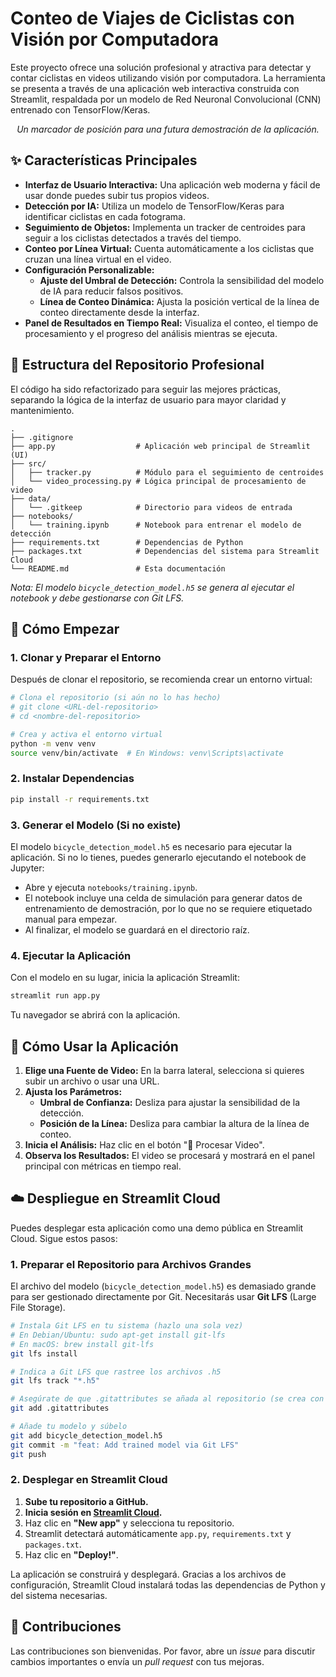 # Conteo de Viajes de Ciclistas con Visión por Computadora

Este proyecto ofrece una solución profesional y atractiva para detectar y contar ciclistas en videos utilizando visión por computadora. La herramienta se presenta a través de una aplicación web interactiva construida con Streamlit, respaldada por un modelo de Red Neuronal Convolucional (CNN) entrenado con TensorFlow/Keras.

<!-- ![Demostración de la Aplicación](URL_A_LA_IMAGEN_DE_DEMO.png) -->
*<p align="center">Un marcador de posición para una futura demostración de la aplicación.</p>*

## ✨ Características Principales

- **Interfaz de Usuario Interactiva:** Una aplicación web moderna y fácil de usar donde puedes subir tus propios videos.
- **Detección por IA:** Utiliza un modelo de TensorFlow/Keras para identificar ciclistas en cada fotograma.
- **Seguimiento de Objetos:** Implementa un tracker de centroides para seguir a los ciclistas detectados a través del tiempo.
- **Conteo por Línea Virtual:** Cuenta automáticamente a los ciclistas que cruzan una línea virtual en el video.
- **Configuración Personalizable:**
  - **Ajuste del Umbral de Detección:** Controla la sensibilidad del modelo de IA para reducir falsos positivos.
  - **Línea de Conteo Dinámica:** Ajusta la posición vertical de la línea de conteo directamente desde la interfaz.
- **Panel de Resultados en Tiempo Real:** Visualiza el conteo, el tiempo de procesamiento y el progreso del análisis mientras se ejecuta.

## 📂 Estructura del Repositorio Profesional

El código ha sido refactorizado para seguir las mejores prácticas, separando la lógica de la interfaz de usuario para mayor claridad y mantenimiento.

```
.
├── .gitignore
├── app.py                  # Aplicación web principal de Streamlit (UI)
├── src/
│   ├── tracker.py          # Módulo para el seguimiento de centroides
│   └── video_processing.py # Lógica principal de procesamiento de video
├── data/
│   └── .gitkeep            # Directorio para videos de entrada
├── notebooks/
│   └── training.ipynb      # Notebook para entrenar el modelo de detección
├── requirements.txt        # Dependencias de Python
├── packages.txt            # Dependencias del sistema para Streamlit Cloud
└── README.md               # Esta documentación
```
*Nota: El modelo `bicycle_detection_model.h5` se genera al ejecutar el notebook y debe gestionarse con Git LFS.*

## 🚀 Cómo Empezar

### 1. Clonar y Preparar el Entorno

Después de clonar el repositorio, se recomienda crear un entorno virtual:
```bash
# Clona el repositorio (si aún no lo has hecho)
# git clone <URL-del-repositorio>
# cd <nombre-del-repositorio>

# Crea y activa el entorno virtual
python -m venv venv
source venv/bin/activate  # En Windows: venv\Scripts\activate
```

### 2. Instalar Dependencias

```bash
pip install -r requirements.txt
```

### 3. Generar el Modelo (Si no existe)

El modelo `bicycle_detection_model.h5` es necesario para ejecutar la aplicación. Si no lo tienes, puedes generarlo ejecutando el notebook de Jupyter:
- Abre y ejecuta `notebooks/training.ipynb`.
- El notebook incluye una celda de simulación para generar datos de entrenamiento de demostración, por lo que no se requiere etiquetado manual para empezar.
- Al finalizar, el modelo se guardará en el directorio raíz.

### 4. Ejecutar la Aplicación

Con el modelo en su lugar, inicia la aplicación Streamlit:

```bash
streamlit run app.py
```

Tu navegador se abrirá con la aplicación.

## 🤖 Cómo Usar la Aplicación

1.  **Elige una Fuente de Video:** En la barra lateral, selecciona si quieres subir un archivo o usar una URL.
2.  **Ajusta los Parámetros:**
    - **Umbral de Confianza:** Desliza para ajustar la sensibilidad de la detección.
    - **Posición de la Línea:** Desliza para cambiar la altura de la línea de conteo.
3.  **Inicia el Análisis:** Haz clic en el botón "🚀 Procesar Video".
4.  **Observa los Resultados:** El video se procesará y mostrará en el panel principal con métricas en tiempo real.

## ☁️ Despliegue en Streamlit Cloud

Puedes desplegar esta aplicación como una demo pública en Streamlit Cloud. Sigue estos pasos:

### 1. Preparar el Repositorio para Archivos Grandes

El archivo del modelo (`bicycle_detection_model.h5`) es demasiado grande para ser gestionado directamente por Git. Necesitarás usar **Git LFS** (Large File Storage).

```bash
# Instala Git LFS en tu sistema (hazlo una sola vez)
# En Debian/Ubuntu: sudo apt-get install git-lfs
# En macOS: brew install git-lfs
git lfs install

# Indica a Git LFS que rastree los archivos .h5
git lfs track "*.h5"

# Asegúrate de que .gitattributes se añada al repositorio (se crea con el comando anterior)
git add .gitattributes

# Añade tu modelo y súbelo
git add bicycle_detection_model.h5
git commit -m "feat: Add trained model via Git LFS"
git push
```

### 2. Desplegar en Streamlit Cloud

1.  **Sube tu repositorio a GitHub.**
2.  **Inicia sesión en [Streamlit Cloud](https://share.streamlit.io/).**
3.  Haz clic en **"New app"** y selecciona tu repositorio.
4.  Streamlit detectará automáticamente `app.py`, `requirements.txt` y `packages.txt`.
5.  Haz clic en **"Deploy!"**.

La aplicación se construirá y desplegará. Gracias a los archivos de configuración, Streamlit Cloud instalará todas las dependencias de Python y del sistema necesarias.

## 🤝 Contribuciones

Las contribuciones son bienvenidas. Por favor, abre un *issue* para discutir cambios importantes o envía un *pull request* con tus mejoras.
